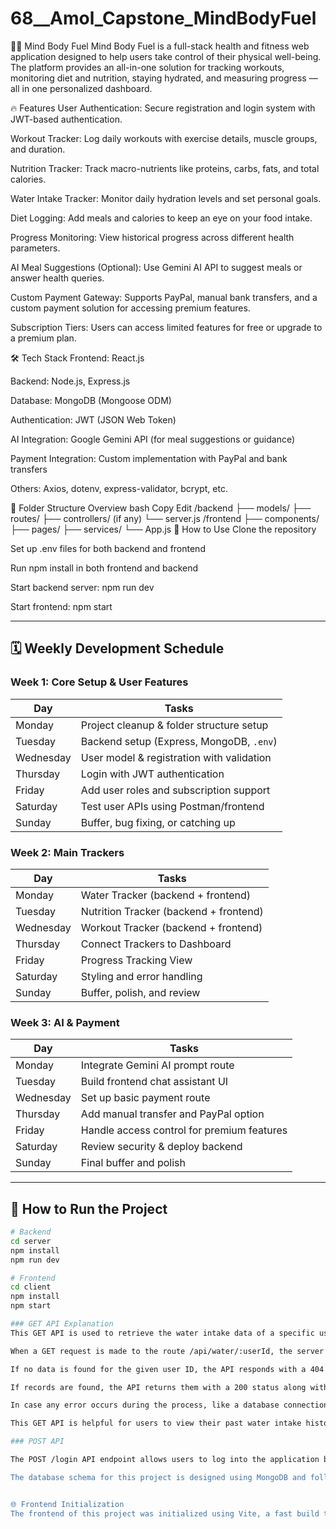 # 68__Amol_Capstone_MindBodyFuel
🧠💪 Mind Body Fuel
Mind Body Fuel is a full-stack health and fitness web application designed to help users take control of their physical well-being. The platform provides an all-in-one solution for tracking workouts, monitoring diet and nutrition, staying hydrated, and measuring progress — all in one personalized dashboard.

🔥 Features
User Authentication: Secure registration and login system with JWT-based authentication.

Workout Tracker: Log daily workouts with exercise details, muscle groups, and duration.

Nutrition Tracker: Track macro-nutrients like proteins, carbs, fats, and total calories.

Water Intake Tracker: Monitor daily hydration levels and set personal goals.

Diet Logging: Add meals and calories to keep an eye on your food intake.

Progress Monitoring: View historical progress across different health parameters.

AI Meal Suggestions (Optional): Use Gemini AI API to suggest meals or answer health queries.

Custom Payment Gateway: Supports PayPal, manual bank transfers, and a custom payment solution for accessing premium features.

Subscription Tiers: Users can access limited features for free or upgrade to a premium plan.

🛠️ Tech Stack
Frontend: React.js

Backend: Node.js, Express.js

Database: MongoDB (Mongoose ODM)

Authentication: JWT (JSON Web Token)

AI Integration: Google Gemini API (for meal suggestions or guidance)

Payment Integration: Custom implementation with PayPal and bank transfers

Others: Axios, dotenv, express-validator, bcrypt, etc.

📂 Folder Structure Overview
bash
Copy
Edit
/backend
  ├── models/
  ├── routes/
  ├── controllers/ (if any)
  └── server.js
/frontend
  ├── components/
  ├── pages/
  ├── services/
  └── App.js
🧪 How to Use
Clone the repository

Set up .env files for both backend and frontend

Run npm install in both frontend and backend

Start backend server: npm run dev

Start frontend: npm start




---

## 🗓️ Weekly Development Schedule

### **Week 1: Core Setup & User Features**
| Day        | Tasks |
|------------|-------|
| Monday     | Project cleanup & folder structure setup |
| Tuesday    | Backend setup (Express, MongoDB, `.env`) |
| Wednesday  | User model & registration with validation |
| Thursday   | Login with JWT authentication |
| Friday     | Add user roles and subscription support |
| Saturday   | Test user APIs using Postman/frontend |
| Sunday     | Buffer, bug fixing, or catching up |

### **Week 2: Main Trackers**
| Day        | Tasks |
|------------|-------|
| Monday     | Water Tracker (backend + frontend) |
| Tuesday    | Nutrition Tracker (backend + frontend) |
| Wednesday  | Workout Tracker (backend + frontend) |
| Thursday   | Connect Trackers to Dashboard |
| Friday     | Progress Tracking View |
| Saturday   | Styling and error handling |
| Sunday     | Buffer, polish, and review |

### **Week 3: AI & Payment**
| Day        | Tasks |
|------------|-------|
| Monday     | Integrate Gemini AI prompt route |
| Tuesday    | Build frontend chat assistant UI |
| Wednesday  | Set up basic payment route |
| Thursday   | Add manual transfer and PayPal option |
| Friday     | Handle access control for premium features |
| Saturday   | Review security & deploy backend |
| Sunday     | Final buffer and polish

---

## 📌 How to Run the Project

```bash
# Backend
cd server
npm install
npm run dev

# Frontend
cd client
npm install
npm start

### GET API Explanation
This GET API is used to retrieve the water intake data of a specific user.

When a GET request is made to the route /api/water/:userId, the server extracts the userId from the URL and uses it to find all the water intake entries stored in the database for that user. The entries are sorted in descending order based on the date, which means the most recent data will appear first.

If no data is found for the given user ID, the API responds with a 404 status and a message saying “No water data found for this user.” This helps in informing the client that no records are available.

If records are found, the API returns them with a 200 status along with the full list of water intake entries for that user in JSON format.

In case any error occurs during the process, like a database connection issue, the API catches that error and responds with a 500 status and a message saying “Error fetching water data.” This ensures proper error handling.

This GET API is helpful for users to view their past water intake history, track their hydration patterns, and analyze their daily habits.

### POST API

The POST /login API endpoint allows users to log into the application by submitting their email and password in the request body. This endpoint performs a secure check by first verifying if a user with the provided email exists in the database. If the user is found, the submitted password is compared with the hashed password stored in the database using the bcrypt library. If both the email and password are valid, a JSON Web Token (JWT) is generated using the user's ID and email as payload, signed with a secret key stored in the environment variables (JWT_SECRET). The token is configured to expire in one day and is returned to the client. This token can then be used to authenticate future requests to protected routes, enabling secure and stateless user sessions.

The database schema for this project is designed using MongoDB and follows a document-oriented structure to efficiently store and manage user-specific data. The primary schema is the User Schema, which includes fields like name, email, password (securely hashed), age, gender, and timestamps for creation and updates. In addition to the user data, the project includes other schemas such as Workout Tracker, Nutrition Tracker, and Water Intake Tracker, each of which references the user through a userId field to maintain relationships. These schemas store relevant details like workout types, duration, calories burned, meal information, food items, calorie intake, and daily water consumption. This modular schema design ensures that user activities and health data are logically separated yet easily linked, providing a scalable and organized backend structure for the application.


🌐 Frontend Initialization
The frontend of this project was initialized using Vite, a fast build tool optimized for modern React applications. The setup was done by creating a new React app inside a client directory using the command npm create vite@latest client and selecting the React + JavaScript template. After the project structure was generated, dependencies were installed using npm install, and the development server was started using npm run dev. This provided a clean, fast, and efficient starting point for building scalable frontend components. The frontend is organized for maintainability and easy integration with the backend APIs.